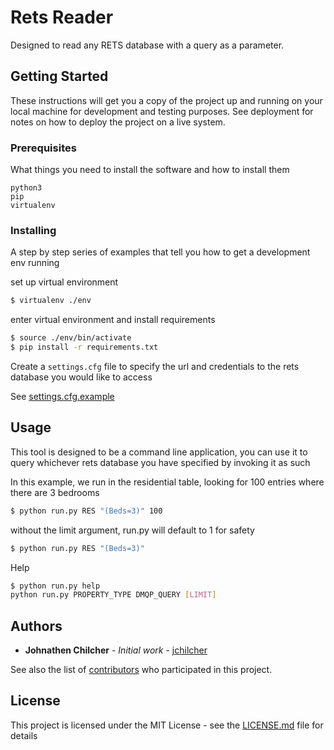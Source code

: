 # Rets Reader

Designed to read any RETS database with a query as a parameter.

## Getting Started

These instructions will get you a copy of the project up and running on your local machine for development and testing purposes. See deployment for notes on how to deploy the project on a live system.

### Prerequisites

What things you need to install the software and how to install them

```
python3
pip
virtualenv
```

### Installing

A step by step series of examples that tell you how to get a development env running

set up virtual environment

```bash
$ virtualenv ./env 
```

enter virtual environment and install requirements

```bash
$ source ./env/bin/activate
$ pip install -r requirements.txt
```

Create a `settings.cfg` file to specify the url and credentials to the rets database you would like to access

See [settings.cfg.example](settings.cfg.example)


## Usage

This tool is designed to be a command line application, you can use it to query whichever rets database you have specified by invoking it as such

In this example, we run in the residential table, looking for 100 entries where there are 3 bedrooms
```bash
$ python run.py RES "(Beds=3)" 100
```

without the limit argument, run.py will default to 1 for safety
```bash
$ python run.py RES "(Beds=3)"
```

Help
```bash
$ python run.py help
python run.py PROPERTY_TYPE DMQP_QUERY [LIMIT]
```


## Authors

* **Johnathen Chilcher** - *Initial work* - [jchilcher](https://github.com/jchilcher)

See also the list of [contributors](https://github.com/jchilcher/RETS_Reader/contributors) who participated in this project.

## License

This project is licensed under the MIT License - see the [LICENSE.md](LICENSE.md) file for details
